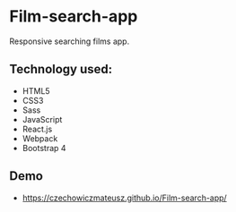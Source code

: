 # Film-search-app

Responsive searching films app.

## Technology used:

* HTML5
* CSS3
* Sass
* JavaScript
* React.js
* Webpack
* Bootstrap 4 

## Demo

* https://czechowiczmateusz.github.io/Film-search-app/
